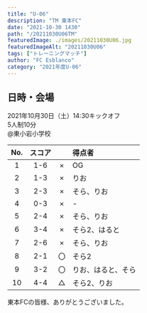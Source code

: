 ```yaml
---
title: "U-06"
description: "TM 東本FC"
date: "2021-10-30 1430"
path: "/20211030U06TM"
featuredImage: ./images/20211030U06.jpg
featuredImageAlt: "20211030U06"
tags: ["トレーニングマッチ"]
author: "FC Esblanco"
category: "2021年度U-06"
---
```


## 日時・会場

2021年10月30日（土）14:30キックオフ<br>
5人制10分<br>
@東小岩小学校

| No.| スコア |   | 得点者  |
|:--:|:------:|:-:|:--------|
| 1  | 1-6 | × |OG|
| 2  | 1-3 | × |りお|
| 3  | 2-3 | × |そら、りお|
| 4  | 0-3 | × |-|
| 5  | 2-4 | × |そら、りお|
| 6  | 3-4 | × |そら2、はると|
| 7  | 2-6 | × |そら、りお|
| 8  | 2-1 | 〇 |そら2|
| 9  | 3-2 | 〇 |りお、はると、そら|
| 10 | 4-4 | △ |そら2、りお|

東本FCの皆様、ありがとうございました。